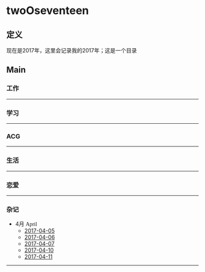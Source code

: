 # twoOseventeen
## 定义  
现在是2017年，这里会记录我的2017年；这是一个目录

## Main  
### 工作

---
### 学习

---
### ACG

---
### 生活

---
### 恋爱

---
### 杂记
- 4月 <font face="Source Code Pro">April</font>
  - [2017-04-05](https://github.com/gitNYB/Reading_20170405)  
  - [2017-04-06](https://github.com/gitNYB/Reading_20170406)
  - [2017-04-07](https://github.com/gitNYB/Reading_20170407)
  - [2017-04-10](https://github.com/gitNYB/Reading_20170410)
  - [2017-04-11](https://github.com/gitNYB/Reading_20170411)
---
